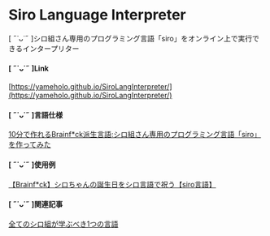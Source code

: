 # Siro Language Interpreter
[ ˶˙ᴗ˙˶ ]シロ組さん専用のプログラミング言語「siro」をオンライン上で実行できるインタープリター

#### [ ˶˙ᴗ˙˶ ]Link
[https://yameholo.github.io/SiroLangInterpreter/](https://yameholo.github.io/SiroLangInterpreter/)

#### [ ˶˙ᴗ˙˶ ]言語仕様
[10分で作れるBrainf*ck派生言語:シロ組さん専用のプログラミング言語「siro」を作ってみた](https://qiita.com/benisho_ga/items/50e674fded183a9e12f1)

#### [ ˶˙ᴗ˙˶ ]使用例
[【Brainf*ck】シロちゃんの誕生日をシロ言語で祝う【siro言語】](https://qiita.com/KRiver1/items/12e810add9dd274bff6e)

#### [ ˶˙ᴗ˙˶ ]関連記事
[全てのシロ組が学ぶべき1つの言語](https://qiita.com/segur/items/b9a471f9889dbfe34021)
